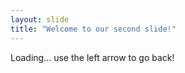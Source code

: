 ```yaml
---
layout: slide
title: "Welcome to our second slide!"
---
```

Loading...
use the left arrow to go back!
